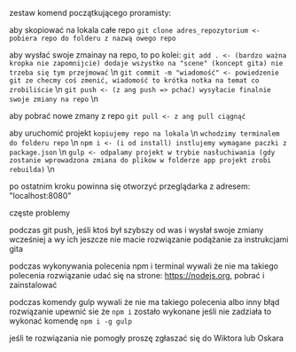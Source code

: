 zestaw komend początkującego proramisty: 

aby skopiować na lokala całe repo
``` git clone adres_repozytorium <- pobiera repo do folderu z nazwą owego repo ```

aby wysłać swoje zmainay na repo, to po kolei:
``` git add . <- (bardzo ważna kropka nie zapomnijcie) dodaje wszystko na "scene" (koncept gita) nie trzeba się tym przejmować ``` \n
``` git commit -m "wiadomość" <- powiedzenie git ze checmy coś zmenić, wiadomość to krótka notka na temat co zrobiliście ``` \n
``` git push <- (z ang push => pchać) wysyłacie finalnie swoje zmiany na repo ``` \n

aby pobrać nowe zmany z repo
``` git pull <- z ang pull ciągnąć ```


aby uruchomić projekt
``` kopiujemy repo na lokala ``` \n
``` wchodzimy terminalem do folderu repo ``` \n
``` npm i <- (i od install) instlujemy wymagane paczki z package.json ``` \n
``` gulp <- odpalamy projekt w trybie nasłuchiwania (gdy zostanie wprowadzona zmiana do plikow w folderze app projekt zrobi rebuilda) ``` \n

po ostatnim kroku powinna się otworzyć przeglądarka z adresem: "localhost:8080"



częste problemy 

podczas git push, jeśli ktoś był szybszy od was i wysłał swoje zmiany wcześniej a wy ich jeszcze nie macie
rozwiązanie
podążanie za instrukcjami gita

podczas wykonywania polecenia npm i terminal wywali że nie ma takiego polecenia
rozwiązanie
udać się na strone: https://nodejs.org, pobrać i zainstalować

podczas komendy gulp wywali że nie ma takiego polecenia albo inny błąd
rozwiązanie
upewnić sie że `npm i` zostało wykonane jeśli nie zadziała to wykonać komendę `npm i -g gulp`


jeśli te rozwiązania nie pomogły proszę zgłaszać się do Wiktora lub Oskara